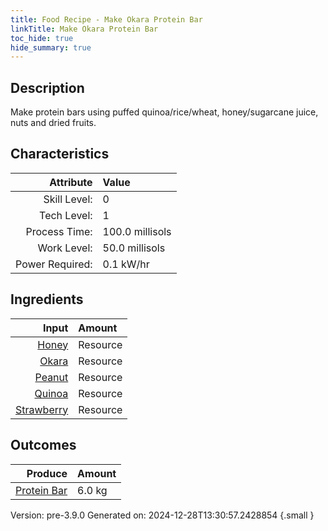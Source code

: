 ```yaml
---
title: Food Recipe - Make Okara Protein Bar
linkTitle: Make Okara Protein Bar
toc_hide: true
hide_summary: true
---
```


## Description
Make protein bars using puffed quinoa/rice/wheat, honey/sugarcane juice, nuts and dried fruits.

## Characteristics

| Attribute      | Value |
|--------:|:------|
|Skill Level:|0|
|Tech Level:|1|
|Process Time:|100.0 millisols|
|Work Level:|50.0 millisols|
|Power Required:|0.1 kW/hr|

## Ingredients

| Input      | Amount |
|--------:|:------|
|[Honey](/docs/definitions/resource/honey)|Resource|0.5 kg|
|[Okara](/docs/definitions/resource/okara)|Resource|2.0 kg|
|[Peanut](/docs/definitions/resource/peanut)|Resource|1.0 kg|
|[Quinoa](/docs/definitions/resource/quinoa)|Resource|2.0 kg|
|[Strawberry](/docs/definitions/resource/strawberry)|Resource|0.5 kg|

## Outcomes


| Produce      | Amount |
|--------:|:------|
|[Protein Bar](/docs/definitions/resource/protein-bar)|6.0 kg|


Version: pre-3.9.0 Generated on: 2024-12-28T13:30:57.2428854
{.small }

